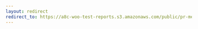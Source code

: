 ```yaml
---
layout: redirect
redirect_to: https://a8c-woo-test-reports.s3.amazonaws.com/public/pr-merge/45445/e2e/index.html
---
```

